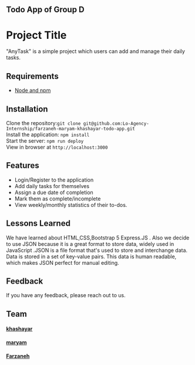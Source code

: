 ## Todo App of Group D

# Project Title
"AnyTask" is a simple project which users can add and manage their daily tasks.

## Requirements
- [Node and npm](http://nodejs.org)

## Installation
Clone the repository:`git clone git@github.com:Lo-Agency-Internship/farzaneh-maryam-khashayar-todo-app.git`<br />Install the application: `npm install`<br />Start the server: `npm run deploy`<br /> View in browser at `http://localhost:3000`

## Features
- Login/Register to the application
- Add daily tasks for themselves
- Assign a due date of completion
- Mark them as complete/incomplete
- View weekly/monthly statistics of their to-dos.

## Lessons Learned
We have learned about HTML,CSS,Bootstrap 5 Express.JS . 
Also we decide to use JSON because it is a great format to store data, widely used in JavaScript .JSON is a file format that's used to store and interchange data. Data is stored in a set of key-value pairs. This data is human readable, which makes JSON perfect for manual editing.


## Feedback
If you have any feedback, please reach out to us.


## Team
#### [khashayar](https://github.com/Khashiiiiiii)
#### [maryam](https://github.com/MaryPG21) 
#### [Farzaneh](https://github.com/ferizana92) 
